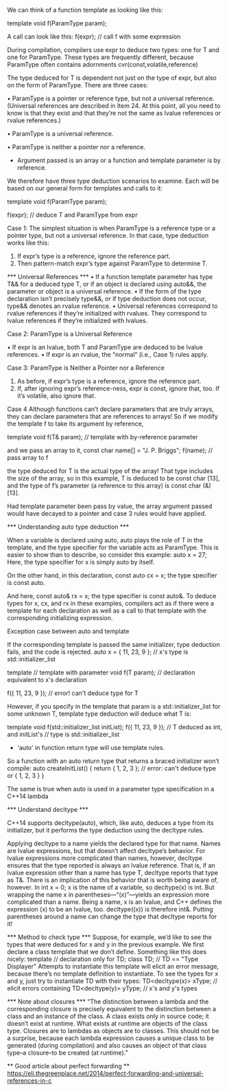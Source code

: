 We can think of a function template as looking like this:

template<typename T>
void f(ParamType param);
  
A call can look like this:
f(expr); // call f with some expression
 
During compilation, compilers use expr to deduce two types: one for T and one for ParamType. These types are frequently different, because ParamType often contains
adornments cvr(const,volatile,reference)
  
The type deduced for T is dependent not just on the type of expr, but also on the form of ParamType. There are three cases:

• ParamType is a pointer or reference type, but not a universal reference. (Universal references are described in Item 24. At this point, all you need to know is that
they exist and that they’re not the same as lvalue references or rvalue references.)
  
• ParamType is a universal reference. 
  
• ParamType is neither a pointer nor a reference.
  
* Argument passed is an array or a function and template parameter is by reference.
  
We therefore have three type deduction scenarios to examine. Each will be based on our general form for templates and calls to it:
  
template<typename T>
void f(ParamType param);
  
f(expr); // deduce T and ParamType from expr
  
  
Case 1: The simplest situation is when ParamType is a reference type or a pointer type, but not a universal reference. In that case, type deduction works like this:
1. If expr’s type is a reference, ignore the reference part.
2. Then pattern-match expr’s type against ParamType to determine T.
  
*** Universal References ***
• If a function template parameter has type T&& for a deduced type T, or if an object is declared using auto&&, the parameter or object is a universal reference.
• If the form of the type declaration isn’t precisely type&&, or if type deduction does not occur, type&& denotes an rvalue reference.
• Universal references correspond to rvalue references if they’re initialized with rvalues. They correspond to lvalue references if they’re initialized with lvalues.
  
Case 2: ParamType is a Universal Reference
  
• If expr is an lvalue, both T and ParamType are deduced to be lvalue references.
• If expr is an rvalue, the “normal” (i.e., Case 1) rules apply.

Case 3: ParamType is Neither a Pointer nor a Reference
1. As before, if expr’s type is a reference, ignore the reference part.
2. If, after ignoring expr’s reference-ness, expr is const, ignore that, too. If it’s
volatile, also ignore that.
  
  
Case 4
Although functions can’t declare parameters that are truly arrays, they can declare parameters that are references to arrays! So if we modify the template f to take its argument by reference, 
  
template<typename T>
void f(T& param); // template with by-reference parameter
  
and we pass an array to it,
const char name[] = "J. P. Briggs";
f(name); // pass array to f
  
the type deduced for T is the actual type of the array! That type includes the size of the array, so in this example, T is deduced to be const char [13], and the type of f’s parameter (a reference to this array) is const char (&)[13].
  
Had template parameter been pass by value, the array argument passed would have decayed to a pointer and case 3 rules would have applied.
  
  
  
*** Understanding auto type deduction ***
  
When a variable is declared using auto, auto plays the role of T in the template, and the type specifier for the variable acts as ParamType. This is easier to show than to describe, so consider this example:
auto x = 27;
Here, the type specifier for x is simply auto by itself. 
  
On the other hand, in this declaration,
const auto cx = x;
the type specifier is const auto. 
  
And here,
const auto& rx = x;
the type specifier is const auto&. To deduce types for x, cx, and rx in these examples,
compilers act as if there were a template for each declaration as well as a call to
that template with the corresponding initializing expression.
  
Exception case between auto and template

If the corresponding template is passed the same initializer, type deduction fails, and the code is rejected.
auto x = { 11, 23, 9 }; // x's type is std::initializer_list<int>

template<typename T> // template with parameter
void f(T param); // declaration equivalent to x's declaration

f({ 11, 23, 9 }); // error! can't deduce type for T
  
However, if you specify in the template that param is a std::initializer_list<T> for some unknown T, template type deduction will deduce what T is:

template<typename T>
void f(std::initializer_list<T> initList);
f({ 11, 23, 9 }); // T deduced as int, and initList's
// type is std::initializer_list<int>
  
  
* 'auto' in function return type will use template rules.
  
So a function with an auto return type that returns a braced initializer won’t compile:
auto createInitList()
{
return { 1, 2, 3 }; // error: can't deduce type or { 1, 2, 3 }
} 

The same is true when auto is used in a parameter type specification in a C++14 lambda
  
  
*** Understand decltype ***
  
C++14 supports decltype(auto), which, like auto, deduces a type from its initializer, but it performs the type deduction using the decltype rules.
  
Applying decltype to a name yields the declared type for that name. Names are lvalue expressions, but that doesn’t affect decltype’s behavior. For lvalue expressions
more complicated than names, however, decltype ensures that the type reported is always an lvalue reference. That is, if an lvalue expression other than a name has type T, decltype reports that type as T&. There is an implication of this behavior that is worth being aware of, however. 
In
int x = 0;
x is the name of a variable, so decltype(x) is int. But wrapping the name x in parentheses—“(x)”—yields an expression more complicated than a name. Being a
name, x is an lvalue, and C++ defines the expression (x) to be an lvalue, too. decltype((x)) is therefore int&. Putting parentheses around a name can change
the type that decltype reports for it!
  

  
  
*** Method to check type ***
Suppose, for example, we’d like to see the types that were deduced for x and y in the
previous example. We first declare a class template that we don’t define. Something
like this does nicely:
template<typename T> // declaration only for TD;
class TD; // TD == "Type Displayer"
Attempts to instantiate this template will elicit an error message, because there’s no
template definition to instantiate. To see the types for x and y, just try to instantiate
TD with their types:
TD<decltype(x)> xType; // elicit errors containing
TD<decltype(y)> yType; // x's and y's types
  
  
*** Note about closures ***
“The distinction between a lambda and the corresponding closure is precisely equivalent to the distinction between a class and an instance of the class. A class exists only in source code; it doesn’t exist at runtime. What exists at runtime are objects of the class type. Closures are to lambdas as objects are to classes. This should not be a surprise, because each lambda expression causes a unique class to be generated (during compilation) and also causes an object of that class type–a closure–to be created (at runtime).”

** Good article about perfect forwarding **
https://eli.thegreenplace.net/2014/perfect-forwarding-and-universal-references-in-c
